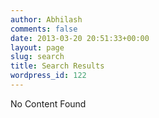 ```yaml
---
author: Abhilash
comments: false
date: 2013-03-20 20:51:33+00:00
layout: page
slug: search
title: Search Results
wordpress_id: 122
---
```


No Content Found
